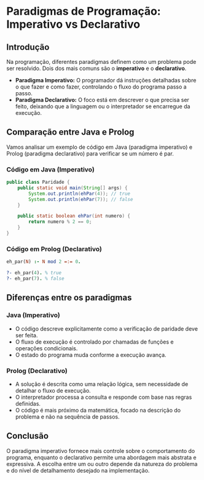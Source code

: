 # Paradigmas de Programação: Imperativo vs Declarativo

## Introdução

Na programação, diferentes paradigmas definem como um problema pode ser resolvido. Dois dos mais comuns são o **imperativo** e o **declarativo**.

- **Paradigma Imperativo:** O programador dá instruções detalhadas sobre o que fazer e como fazer, controlando o fluxo do programa passo a passo.
- **Paradigma Declarativo:** O foco está em descrever o que precisa ser feito, deixando que a linguagem ou o interpretador se encarregue da execução.

## Comparação entre Java e Prolog

Vamos analisar um exemplo de código em Java (paradigma imperativo) e Prolog (paradigma declarativo) para verificar se um número é par.

### Código em Java (Imperativo)

```java
public class Paridade {
    public static void main(String[] args) {
        System.out.println(ehPar(4)); // true
        System.out.println(ehPar(7)); // false
    }

    public static boolean ehPar(int numero) {
        return numero % 2 == 0;
    }
}
```

### Código em Prolog (Declarativo)

```prolog
eh_par(N) :- N mod 2 =:= 0.

?- eh_par(4). % true
?- eh_par(7). % false
```

## Diferenças entre os paradigmas

### Java (Imperativo)

- O código descreve explicitamente como a verificação de paridade deve ser feita.
- O fluxo de execução é controlado por chamadas de funções e operações condicionais.
- O estado do programa muda conforme a execução avança.

### Prolog (Declarativo)

- A solução é descrita como uma relação lógica, sem necessidade de detalhar o fluxo de execução.
- O interpretador processa a consulta e responde com base nas regras definidas.
- O código é mais próximo da matemática, focado na descrição do problema e não na sequência de passos.

## Conclusão

O paradigma imperativo fornece mais controle sobre o comportamento do programa, enquanto o declarativo permite uma abordagem mais abstrata e expressiva. A escolha entre um ou outro depende da natureza do problema e do nível de detalhamento desejado na implementação.
